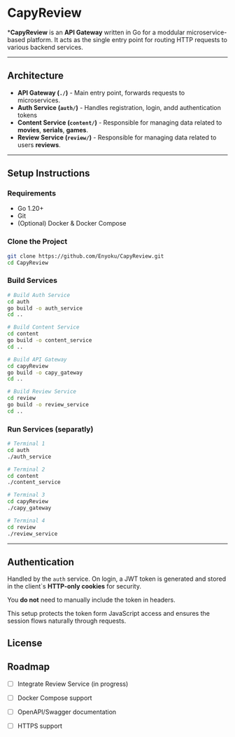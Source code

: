 # CapyReview

***CapyReview** is an **API Gateway** written in Go for a moddular microservice-based platform.
It acts as the single entry point for routing HTTP requests to various backend services.

---

## Architecture

- **API Gateway (`./`)** - Main entry point, forwards requests to microservices.
- **Auth Service (`auth/`)** - Handles registration, login, andd authentication tokens
- **Content Service (`content/`)** - Responsible for managing data related to **movies**, **serials**, **games**.
- **Review Service (`review/`)** - Responsible for managing data related to users **reviews**.

---

## Setup Instructions

### Requirements
- Go 1.20+
- Git
- (Optional) Docker & Docker Compose

### Clone the Project

```bash
git clone https://github.com/Enyoku/CapyReview.git
cd CapyReview
```

### Build Services

```bash
# Build Auth Service
cd auth
go build -o auth_service
cd ..

# Build Content Service
cd content
go build -o content_service
cd ..

# Build API Gateway
cd capyReview
go build -o capy_gateway
cd ..

# Build Review Service
cd review
go build -o review_service
cd ..
```

### Run Services (separatly)

```bash
# Terminal 1
cd auth
./auth_service

# Terminal 2
cd content
./content_service

# Terminal 3
cd capyReview
./capy_gateway

# Terminal 4
cd review
./review_service
```

---

## Authentication

Handled by the `auth` service.
On login, a JWT token is generated and stored in the client`s **HTTP-only cookies** for security.

You **do not** need to manually include the token in headers.

This setup protects the token form JavaScript access and ensures the session flows naturally through requests.

## License

## Roadmap

- [ ] Integrate Review Service (in progress)
- [ ] Docker Compose support
- [ ] OpenAPI/Swagger documentation
- [ ] HTTPS support

